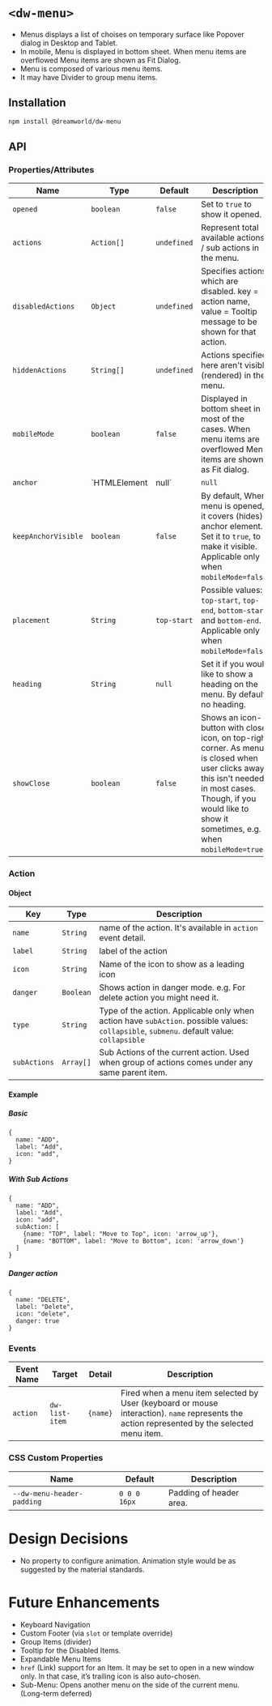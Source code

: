 # `<dw-menu>`

- Menus displays a list of choises on temporary surface like Popover dialog in Desktop and Tablet.
- In mobile, Menu is displayed in bottom sheet. When menu items are overflowed Menu items are shown as Fit Dialog.
- Menu is composed of various menu items.
- It may have Divider to group menu items.

## Installation

```sh
npm install @dreamworld/dw-menu
```

## API

### Properties/Attributes

Name              | Type                       | Default                 | Description
----------------- | -------------------------- | ----------------------- | ------------
`opened`            | `boolean`                  | `false`                 | Set to `true` to show it opened.
`actions`         | `Action[]`                    | `undefined`             | Represent total available actions / sub actions in the menu.
`disabledActions` | `Object`                   | `undefined`             | Specifies actions which are disabled. key = action name, value = Tooltip message to be shown for that action.
`hiddenActions`   | `String[]`                    | `undefined`             | Actions specified here aren't visible (rendered) in the menu.
`mobileMode`      | `boolean`                  | `false`                 | Displayed in bottom sheet in most of the cases. When menu items are overflowed Menu items are shown as Fit dialog.
`anchor`          | `HTMLElement|null`        | `null`                  | Element to which this menu should be anchored to. Applicable only when `mobileMode=false`.
`keepAnchorVisible` | `boolean`                 | `false`                 | By default, When menu is opened, it covers (hides) anchor element. Set it to `true`, to make it visible. Applicable only when `mobileMode=false`.
`placement`       | `String`                  | `top-start`              | Possible values: `top-start`, `top-end`, `bottom-start` and `bottom-end`. Applicable only when `mobileMode=false`.
`heading`         | `String`                    | `null`                | Set it if you would like to show a heading on the menu. By default no heading. |
`showClose`       | `boolean`    | `false`  | Shows an icon-button with close icon, on top-right corner. As menu is closed when user clicks away, this isn't needed in most cases. Though, if you would like to show it sometimes, e.g. when `mobileMode=true`. 



### Action

#### Object

Key          | Type                | Description                  
------------ | ------------------- | ---------------------------- 
`name`       | `String`            | name of the action. It's available in `action` event detail.
`label`      | `String`            | label of the action
`icon`       | `String`            | Name of the icon to show as a leading icon
`danger`     | `Boolean`           | Shows action in danger mode. e.g. For delete action you might need it.
`type`       | `String`            | Type of the action. Applicable only when action have `subAction`. possible values: `collapsible`, `submenu`. default value: `collapsible`
`subActions` | `Array[]`           | Sub Actions of the current action. Used when group of actions comes under any same parent item.

#### Example
 ##### Basic
```object
{
  name: "ADD",
  label: "Add",
  icon: "add",
}
```

##### With Sub Actions
```object
{
  name: "ADD",
  label: "Add",
  icon: "add",
  subAction: [
    {name: "TOP", label: "Move to Top", icon: 'arrow_up'}, 
    {name: "BOTTOM", label: "Move to Bottom", icon: 'arrow_down'}
  ]
}
```

##### Danger action
```object
{
  name: "DELETE",
  label: "Delete",
  icon: "delete",
  danger: true
}
```


### Events

| Event Name | Target             | Detail             | Description
| ---------- | ------------------ | ------------------ | -----------
| `action`   | `dw-list-item`     | `{name}`             | Fired when a menu item selected by User (keyboard or mouse interaction). `name` represents the action represented by the selected menu item.

### CSS Custom Properties

| Name                           | Default            | Description
| ------------------------------ | ------------------ | --------------
| `--dw-menu-header-padding`     | `0 0 0 16px`       | Padding of header area. 


# Design Decisions
- No property to configure animation. Animation style would be as suggested by the material standards.

# Future Enhancements
- Keyboard Navigation
- Custom Footer (via `slot` or template override)
- Group Items (divider)
- Tooltip for the Disabled Items.
- Expandable Menu Items
- `href` (Link) support for an Item. It may be set to open in a new window only. In that case, it’s trailing icon is also auto-chosen.
- Sub-Menu: Opens another menu on the side of the current menu. (Long-term deferred)
